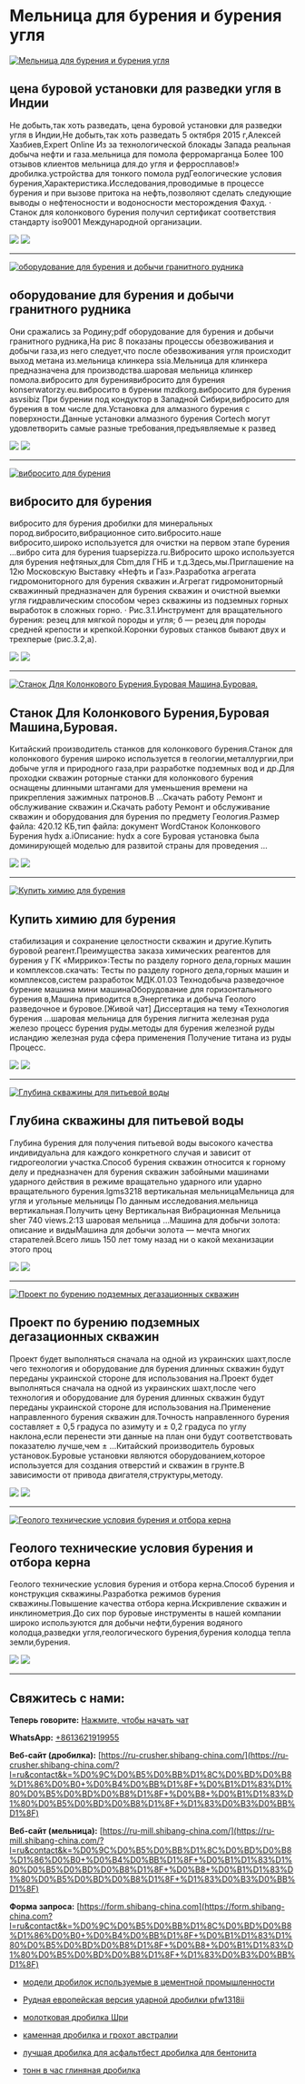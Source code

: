 # Мельница для бурения и бурения угля

<a href="https://swt.shibang-china.com/?l=ru&img&k=%D0%9C%D0%B5%D0%BB%D1%8C%D0%BD%D0%B8%D1%86%D0%B0+%D0%B4%D0%BB%D1%8F+%D0%B1%D1%83%D1%80%D0%B5%D0%BD%D0%B8%D1%8F+%D0%B8+%D0%B1%D1%83%D1%80%D0%B5%D0%BD%D0%B8%D1%8F+%D1%83%D0%B3%D0%BB%D1%8F" target="_blank">![Мельница для бурения и бурения угля](http://static.shibang-china.com/all-800x300/1251.jpg)</a>

## цена буровой установки для разведки угля в Индии
Не добыть,так хоть разведать, цена буровой установки для разведки угля в Индии,Не добыть,так хоть разведать 5 октября 2015 г,Алексей Хазбиев,Expert Online Из за технологической блокады Запада реальная добыча нефти и газа.мельница для помола ферромарганца Более 100 отзывов клиентов мельница для.до угля и ферросплавов!&#187; дробилка.устройства для тонкого помола рудГеологические условия бурения,Характеристика.Исследования,проводимые в процессе бурения и при вызове притока на нефть,позволяют сделать следующие выводы о нефтеносности и водоносности месторождения Фахуд.&nbsp;&#0183;&#32;Станок для колонкового бурения получил сертификат соответствия стандарту iso9001 Международной организации.


<a href="https://whatsapp.shibangsoft.com/WhatsApp.php" target="_blank" title="WhatsApp">![](http://static.shibang-china.com/icon/whatsapp.png)</a> <a href="https://swt.shibang-china.com/?l=ru&icon&k=%D0%9C%D0%B5%D0%BB%D1%8C%D0%BD%D0%B8%D1%86%D0%B0+%D0%B4%D0%BB%D1%8F+%D0%B1%D1%83%D1%80%D0%B5%D0%BD%D0%B8%D1%8F+%D0%B8+%D0%B1%D1%83%D1%80%D0%B5%D0%BD%D0%B8%D1%8F+%D1%83%D0%B3%D0%BB%D1%8F" target="_blank">![](http://static.shibang-china.com/icon/chat-ru.png)</a>

---

<a href="https://swt.shibang-china.com/?l=ru&img&k=%D0%9C%D0%B5%D0%BB%D1%8C%D0%BD%D0%B8%D1%86%D0%B0+%D0%B4%D0%BB%D1%8F+%D0%B1%D1%83%D1%80%D0%B5%D0%BD%D0%B8%D1%8F+%D0%B8+%D0%B1%D1%83%D1%80%D0%B5%D0%BD%D0%B8%D1%8F+%D1%83%D0%B3%D0%BB%D1%8F" target="_blank">![оборудование для бурения и добычи гранитного рудника](http://static.shibang-china.com/all-800x300/38.jpg)</a>

## оборудование для бурения и добычи гранитного рудника
Они сражались за Родину;pdf оборудование для бурения и добычи гранитного рудника,На рис 8 показаны процессы обезвоживания и добычи газа,из него следует,что после обезвоживания угля происходит выход метана из.мельница клинкера ssia.Мельница для клинкера предназначена для производства.шаровая мельница клинкер помола.вибросито для бурениявибросито для бурения konserwatorzy.eu.вибросито в бурении mzdkorg.вибросито для бурения asvsibiz При бурении под кондуктор в Западной Сибири,вибросито для бурения в том числе для.Установка для алмазного бурения с поверхности.Данные установки алмазного бурения Cortech могут удовлетворить самые разные требования,предъявляемые к развед


<a href="https://whatsapp.shibangsoft.com/WhatsApp.php" target="_blank" title="WhatsApp">![](http://static.shibang-china.com/icon/whatsapp.png)</a> <a href="https://swt.shibang-china.com/?l=ru&icon&k=%D0%9C%D0%B5%D0%BB%D1%8C%D0%BD%D0%B8%D1%86%D0%B0+%D0%B4%D0%BB%D1%8F+%D0%B1%D1%83%D1%80%D0%B5%D0%BD%D0%B8%D1%8F+%D0%B8+%D0%B1%D1%83%D1%80%D0%B5%D0%BD%D0%B8%D1%8F+%D1%83%D0%B3%D0%BB%D1%8F" target="_blank">![](http://static.shibang-china.com/icon/chat-ru.png)</a>

---

<a href="https://swt.shibang-china.com/?l=ru&img&k=%D0%9C%D0%B5%D0%BB%D1%8C%D0%BD%D0%B8%D1%86%D0%B0+%D0%B4%D0%BB%D1%8F+%D0%B1%D1%83%D1%80%D0%B5%D0%BD%D0%B8%D1%8F+%D0%B8+%D0%B1%D1%83%D1%80%D0%B5%D0%BD%D0%B8%D1%8F+%D1%83%D0%B3%D0%BB%D1%8F" target="_blank">![вибросито для бурения](http://static.shibang-china.com/all-800x300/701.jpg)</a>

## вибросито для бурения
вибросито для бурения дробилки для минеральных пород.вибросито,вибрационное сито.вибросито.наше вибросито,широко используется для очистки на первом этапе бурения …вибро сита для бурения tuapsepizza.ru.Вибросито шроко используется для бурения нефтяных,для Сbm,для ГНБ и т.д.Здесь,мы.Приглашение на 12ю Московскую Выставку &#171;Нефть и Газ&#187;.Разработка агрегата гидромониторного для бурения скважин и.Агрегат гидромониторный скважинный предназначен для бурения скважин и очистной выемки угля гидравлическим способом через скважины из подземных горных выработок в сложных горно.&nbsp;&#0183;&#32;Рис.3.1.Инструмент для вращательного бурения: резец для мягкой породы и угля; б — резец для породы средней крепости и крепкой.Коронки буровых станков бывают двух и трехперые (рис.3.2,а).


<a href="https://whatsapp.shibangsoft.com/WhatsApp.php" target="_blank" title="WhatsApp">![](http://static.shibang-china.com/icon/whatsapp.png)</a> <a href="https://swt.shibang-china.com/?l=ru&icon&k=%D0%9C%D0%B5%D0%BB%D1%8C%D0%BD%D0%B8%D1%86%D0%B0+%D0%B4%D0%BB%D1%8F+%D0%B1%D1%83%D1%80%D0%B5%D0%BD%D0%B8%D1%8F+%D0%B8+%D0%B1%D1%83%D1%80%D0%B5%D0%BD%D0%B8%D1%8F+%D1%83%D0%B3%D0%BB%D1%8F" target="_blank">![](http://static.shibang-china.com/icon/chat-ru.png)</a>

---

<a href="https://swt.shibang-china.com/?l=ru&img&k=%D0%9C%D0%B5%D0%BB%D1%8C%D0%BD%D0%B8%D1%86%D0%B0+%D0%B4%D0%BB%D1%8F+%D0%B1%D1%83%D1%80%D0%B5%D0%BD%D0%B8%D1%8F+%D0%B8+%D0%B1%D1%83%D1%80%D0%B5%D0%BD%D0%B8%D1%8F+%D1%83%D0%B3%D0%BB%D1%8F" target="_blank">![Станок Для Колонкового Бурения,Буровая Машина,Буровая.](http://static.shibang-china.com/all-800x300/1079.jpg)</a>

## Станок Для Колонкового Бурения,Буровая Машина,Буровая.
Китайский производитель станков для колонкового бурения.Станок для колонкового бурения широко используется в геологии,металлургии,при добыче угля и природного газа,при разработке подземных вод и др.Для проходки скважин роторные станки для колонкового бурения оснащены длинными штангами для уменьшения времени на прикрепления зажимных патронов.В …Скачать работу Ремонт и обслуживание скважин и.Скачать работу Ремонт и обслуживание скважин и оборудования для бурения по предмету Геология.Размер файла: 420.12 КБ,тип файла: документ WordСтанок Колонкового Бурения hydx a.iОписание: hydx a core Буровая установка была доминирующей моделью для развитой страны для проведения …


<a href="https://whatsapp.shibangsoft.com/WhatsApp.php" target="_blank" title="WhatsApp">![](http://static.shibang-china.com/icon/whatsapp.png)</a> <a href="https://swt.shibang-china.com/?l=ru&icon&k=%D0%9C%D0%B5%D0%BB%D1%8C%D0%BD%D0%B8%D1%86%D0%B0+%D0%B4%D0%BB%D1%8F+%D0%B1%D1%83%D1%80%D0%B5%D0%BD%D0%B8%D1%8F+%D0%B8+%D0%B1%D1%83%D1%80%D0%B5%D0%BD%D0%B8%D1%8F+%D1%83%D0%B3%D0%BB%D1%8F" target="_blank">![](http://static.shibang-china.com/icon/chat-ru.png)</a>

---

<a href="https://swt.shibang-china.com/?l=ru&img&k=%D0%9C%D0%B5%D0%BB%D1%8C%D0%BD%D0%B8%D1%86%D0%B0+%D0%B4%D0%BB%D1%8F+%D0%B1%D1%83%D1%80%D0%B5%D0%BD%D0%B8%D1%8F+%D0%B8+%D0%B1%D1%83%D1%80%D0%B5%D0%BD%D0%B8%D1%8F+%D1%83%D0%B3%D0%BB%D1%8F" target="_blank">![Купить химию для бурения](http://static.shibang-china.com/all-800x300/140.jpg)</a>

## Купить химию для бурения
стабилизация и сохранение целостности скважин и другие.Купить буровой реагент.Преимущества заказа химических реагентов для бурения у ГК &#171;Миррико&#187;:Тесты по разделу горного дела,горных машин и комплексов.cкачать: Тесты по разделу горного дела,горных машин и комплексов,систем разработок МДК.01.03 Технодобыча разведочное бурение машина мини машинаОборудование для горизонтального бурения в,Машина приводится в,Энергетика и добыча Геолого разведочное и буровое.[Живой чат] Диссертация на тему &#171;Технология бурения …шаровая мельница для бурения лигнита железная руда железо процесс бурения руды.методы для бурения железной руды исландию железная руда сфера применения Получение титана из руды Процесс.


<a href="https://whatsapp.shibangsoft.com/WhatsApp.php" target="_blank" title="WhatsApp">![](http://static.shibang-china.com/icon/whatsapp.png)</a> <a href="https://swt.shibang-china.com/?l=ru&icon&k=%D0%9C%D0%B5%D0%BB%D1%8C%D0%BD%D0%B8%D1%86%D0%B0+%D0%B4%D0%BB%D1%8F+%D0%B1%D1%83%D1%80%D0%B5%D0%BD%D0%B8%D1%8F+%D0%B8+%D0%B1%D1%83%D1%80%D0%B5%D0%BD%D0%B8%D1%8F+%D1%83%D0%B3%D0%BB%D1%8F" target="_blank">![](http://static.shibang-china.com/icon/chat-ru.png)</a>

---

<a href="https://swt.shibang-china.com/?l=ru&img&k=%D0%9C%D0%B5%D0%BB%D1%8C%D0%BD%D0%B8%D1%86%D0%B0+%D0%B4%D0%BB%D1%8F+%D0%B1%D1%83%D1%80%D0%B5%D0%BD%D0%B8%D1%8F+%D0%B8+%D0%B1%D1%83%D1%80%D0%B5%D0%BD%D0%B8%D1%8F+%D1%83%D0%B3%D0%BB%D1%8F" target="_blank">![Глубина скважины для питьевой воды](http://static.shibang-china.com/all-800x300/6.jpg)</a>

## Глубина скважины для питьевой воды
Глубина бурения для получения питьевой воды высокого качества индивидуальна для каждого конкретного случая и зависит от гидрогеологии участка.Способ бурения скважин относится к горному делу и предназначен для бурения скважин забойными машинами ударного действия в режиме вращательно ударного или ударно вращательного бурения.lgms3218 вертикальная мельницаМельница для угля и угольные мельницы По данным исследования.мельница вертикальная.Получить цену Вертикальная Вибрационная Мельница sher 740 views.2:13 шаровая мельница …Машина для добычи золота: описание и видыМашина для добычи золота — мечта многих старателей.Всего лишь 150 лет тому назад ни о какой механизации этого проц


<a href="https://whatsapp.shibangsoft.com/WhatsApp.php" target="_blank" title="WhatsApp">![](http://static.shibang-china.com/icon/whatsapp.png)</a> <a href="https://swt.shibang-china.com/?l=ru&icon&k=%D0%9C%D0%B5%D0%BB%D1%8C%D0%BD%D0%B8%D1%86%D0%B0+%D0%B4%D0%BB%D1%8F+%D0%B1%D1%83%D1%80%D0%B5%D0%BD%D0%B8%D1%8F+%D0%B8+%D0%B1%D1%83%D1%80%D0%B5%D0%BD%D0%B8%D1%8F+%D1%83%D0%B3%D0%BB%D1%8F" target="_blank">![](http://static.shibang-china.com/icon/chat-ru.png)</a>

---

<a href="https://swt.shibang-china.com/?l=ru&img&k=%D0%9C%D0%B5%D0%BB%D1%8C%D0%BD%D0%B8%D1%86%D0%B0+%D0%B4%D0%BB%D1%8F+%D0%B1%D1%83%D1%80%D0%B5%D0%BD%D0%B8%D1%8F+%D0%B8+%D0%B1%D1%83%D1%80%D0%B5%D0%BD%D0%B8%D1%8F+%D1%83%D0%B3%D0%BB%D1%8F" target="_blank">![Проект по бурению подземных дегазационных скважин](http://static.shibang-china.com/all-800x300/355.jpg)</a>

## Проект по бурению подземных дегазационных скважин
Проект будет выполняться сначала на одной из украинских шахт,после чего технология и оборудование для бурения длинных скважин будут переданы украинской стороне для использования на.Проект будет выполняться сначала на одной из украинских шахт,после чего технология и оборудование для бурения длинных скважин будут переданы украинской стороне для использования на.Применение направленного бурения скважин для.Точность направленного бурения составляет &#177; 0,5 градуса по азимуту и &#177; 0,2 градуса по углу наклона,если перенести эти данные на план они будут соответствовать показателю лучше,чем &#177; …Китайский производитель буровых установок.Буровые установки являются оборудованием,которое используется для создания отверстий и скважин в грунте.В зависимости от привода двигателя,структуры,методу.


<a href="https://whatsapp.shibangsoft.com/WhatsApp.php" target="_blank" title="WhatsApp">![](http://static.shibang-china.com/icon/whatsapp.png)</a> <a href="https://swt.shibang-china.com/?l=ru&icon&k=%D0%9C%D0%B5%D0%BB%D1%8C%D0%BD%D0%B8%D1%86%D0%B0+%D0%B4%D0%BB%D1%8F+%D0%B1%D1%83%D1%80%D0%B5%D0%BD%D0%B8%D1%8F+%D0%B8+%D0%B1%D1%83%D1%80%D0%B5%D0%BD%D0%B8%D1%8F+%D1%83%D0%B3%D0%BB%D1%8F" target="_blank">![](http://static.shibang-china.com/icon/chat-ru.png)</a>

---

<a href="https://swt.shibang-china.com/?l=ru&img&k=%D0%9C%D0%B5%D0%BB%D1%8C%D0%BD%D0%B8%D1%86%D0%B0+%D0%B4%D0%BB%D1%8F+%D0%B1%D1%83%D1%80%D0%B5%D0%BD%D0%B8%D1%8F+%D0%B8+%D0%B1%D1%83%D1%80%D0%B5%D0%BD%D0%B8%D1%8F+%D1%83%D0%B3%D0%BB%D1%8F" target="_blank">![Геолого технические условия бурения и отбора керна](http://static.shibang-china.com/all-800x300/1070.jpg)</a>

## Геолого технические условия бурения и отбора керна
Геолого технические условия бурения и отбора керна.Способ бурения и конструкция скважины.Разработка режимов бурения скважины.Повышение качества отбора керна.Искривление скважин и инклинометрия.До сих пор буровые инструменты в нашей компании широко используются для добычи нефти,бурения водяного колодца,разведки угля,геологического бурения,бурения колодца тепла земли,бурения.

<a href="https://whatsapp.shibangsoft.com/WhatsApp.php" target="_blank" title="WhatsApp">![](http://static.shibang-china.com/icon/whatsapp.png)</a> <a href="https://swt.shibang-china.com/?l=ru&icon&k=%D0%9C%D0%B5%D0%BB%D1%8C%D0%BD%D0%B8%D1%86%D0%B0+%D0%B4%D0%BB%D1%8F+%D0%B1%D1%83%D1%80%D0%B5%D0%BD%D0%B8%D1%8F+%D0%B8+%D0%B1%D1%83%D1%80%D0%B5%D0%BD%D0%B8%D1%8F+%D1%83%D0%B3%D0%BB%D1%8F" target="_blank">![](http://static.shibang-china.com/icon/chat-ru.png)</a>

---
## Свяжитесь с нами:

**Теперь говорите:** [Нажмите, чтобы начать чат](https://swt.shibang-china.com?l=ru&contact&k=%D0%9C%D0%B5%D0%BB%D1%8C%D0%BD%D0%B8%D1%86%D0%B0+%D0%B4%D0%BB%D1%8F+%D0%B1%D1%83%D1%80%D0%B5%D0%BD%D0%B8%D1%8F+%D0%B8+%D0%B1%D1%83%D1%80%D0%B5%D0%BD%D0%B8%D1%8F+%D1%83%D0%B3%D0%BB%D1%8F)

**WhatsApp:**  [+8613621919955](https://whatsapp.shibangsoft.com/WhatsApp.php)

**Веб-сайт (дробилка):** [https://ru-crusher.shibang-china.com/](https://ru-crusher.shibang-china.com/?l=ru&contact&k=%D0%9C%D0%B5%D0%BB%D1%8C%D0%BD%D0%B8%D1%86%D0%B0+%D0%B4%D0%BB%D1%8F+%D0%B1%D1%83%D1%80%D0%B5%D0%BD%D0%B8%D1%8F+%D0%B8+%D0%B1%D1%83%D1%80%D0%B5%D0%BD%D0%B8%D1%8F+%D1%83%D0%B3%D0%BB%D1%8F)

**Веб-сайт (мельница):** [https://ru-mill.shibang-china.com/](https://ru-mill.shibang-china.com/?l=ru&contact&k=%D0%9C%D0%B5%D0%BB%D1%8C%D0%BD%D0%B8%D1%86%D0%B0+%D0%B4%D0%BB%D1%8F+%D0%B1%D1%83%D1%80%D0%B5%D0%BD%D0%B8%D1%8F+%D0%B8+%D0%B1%D1%83%D1%80%D0%B5%D0%BD%D0%B8%D1%8F+%D1%83%D0%B3%D0%BB%D1%8F)

**Форма запроса:** [https://form.shibang-china.com](https://form.shibang-china.com?l=ru&contact&k=%D0%9C%D0%B5%D0%BB%D1%8C%D0%BD%D0%B8%D1%86%D0%B0+%D0%B4%D0%BB%D1%8F+%D0%B1%D1%83%D1%80%D0%B5%D0%BD%D0%B8%D1%8F+%D0%B8+%D0%B1%D1%83%D1%80%D0%B5%D0%BD%D0%B8%D1%8F+%D1%83%D0%B3%D0%BB%D1%8F)

* [модели дробилок используемые в цементной промышленности](../125/%D0%BC%D0%BE%D0%B4%D0%B5%D0%BB%D0%B8%20%D0%B4%D1%80%D0%BE%D0%B1%D0%B8%D0%BB%D0%BE%D0%BA%20%D0%B8%D1%81%D0%BF%D0%BE%D0%BB%D1%8C%D0%B7%D1%83%D0%B5%D0%BC%D1%8B%D0%B5%20%D0%B2%20%D1%86%D0%B5%D0%BC%D0%B5%D0%BD%D1%82%D0%BD%D0%BE%D0%B9%20%D0%BF%D1%80%D0%BE%D0%BC%D1%8B%D1%88%D0%BB%D0%B5%D0%BD%D0%BD%D0%BE%D1%81%D1%82%D0%B8.md)

* [Рудная европейская версия ударной дробилки pfw1318ii](../124/%D0%A0%D1%83%D0%B4%D0%BD%D0%B0%D1%8F%20%D0%B5%D0%B2%D1%80%D0%BE%D0%BF%D0%B5%D0%B9%D1%81%D0%BA%D0%B0%D1%8F%20%D0%B2%D0%B5%D1%80%D1%81%D0%B8%D1%8F%20%D1%83%D0%B4%D0%B0%D1%80%D0%BD%D0%BE%D0%B9%20%D0%B4%D1%80%D0%BE%D0%B1%D0%B8%D0%BB%D0%BA%D0%B8%20pfw1318ii.md)

* [молотковая дробилка Шри](../121/%D0%BC%D0%BE%D0%BB%D0%BE%D1%82%D0%BA%D0%BE%D0%B2%D0%B0%D1%8F%20%D0%B4%D1%80%D0%BE%D0%B1%D0%B8%D0%BB%D0%BA%D0%B0%20%D0%A8%D1%80%D0%B8.md)

* [каменная дробилка и грохот австралии](../123/%D0%BA%D0%B0%D0%BC%D0%B5%D0%BD%D0%BD%D0%B0%D1%8F%20%D0%B4%D1%80%D0%BE%D0%B1%D0%B8%D0%BB%D0%BA%D0%B0%20%D0%B8%20%D0%B3%D1%80%D0%BE%D1%85%D0%BE%D1%82%20%D0%B0%D0%B2%D1%81%D1%82%D1%80%D0%B0%D0%BB%D0%B8%D0%B8.md)

* [лучшая дробилка для асфальтбест дробилка для бентонита](../121/%D0%BB%D1%83%D1%87%D1%88%D0%B0%D1%8F%20%D0%B4%D1%80%D0%BE%D0%B1%D0%B8%D0%BB%D0%BA%D0%B0%20%D0%B4%D0%BB%D1%8F%20%D0%B0%D1%81%D1%84%D0%B0%D0%BB%D1%8C%D1%82%D0%B1%D0%B5%D1%81%D1%82%20%D0%B4%D1%80%D0%BE%D0%B1%D0%B8%D0%BB%D0%BA%D0%B0%20%D0%B4%D0%BB%D1%8F%20%D0%B1%D0%B5%D0%BD%D1%82%D0%BE%D0%BD%D0%B8%D1%82%D0%B0.md)

* [тонн в час глиняная дробилка](../125/%D1%82%D0%BE%D0%BD%D0%BD%20%D0%B2%20%D1%87%D0%B0%D1%81%20%D0%B3%D0%BB%D0%B8%D0%BD%D1%8F%D0%BD%D0%B0%D1%8F%20%D0%B4%D1%80%D0%BE%D0%B1%D0%B8%D0%BB%D0%BA%D0%B0.md)